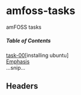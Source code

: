 # amfoss-tasks
amFOSS tasks
##### Table of Contents  
[task-00](#headers)[installing ubuntu]  
[Emphasis](#emphasis)  
...snip...    
<a name="headers"/>
## Headers
